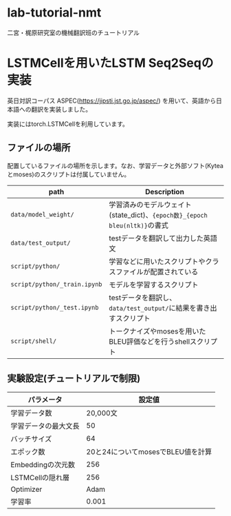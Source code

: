 # lab-tutorial-nmt
二宮・梶原研究室の機械翻訳班のチュートリアル

# LSTMCellを用いたLSTM Seq2Seqの実装
英日対訳コーパス ASPEC(https://jipsti.jst.go.jp/aspec/) を用いて、英語から日本語への翻訳を実装しました。

実装にはtorch.LSTMCellを利用しています。
## ファイルの場所
配置しているファイルの場所を示します。なお、学習データと外部ソフト(Kyteaとmoses)のスクリプトは付属していません。

| path | Description |
| --- | --- |
| `data/model_weight/` | 学習済みのモデルウェイト(state_dict)、`{epoch数}_{epoch bleu(nltk)}`の書式 |
| `data/test_output/` | testデータを翻訳して出力した英語文 |
| `script/python/` | 学習などに用いたスクリプトやクラスファイルが配置されている |
| `script/python/_train.ipynb` | モデルを学習するスクリプト |
| `script/python/_test.ipynb` | testデータを翻訳し、`data/test_output/`に結果を書き出すスクリプト |
| `script/shell/` | トークナイズやmosesを用いたBLEU評価などを行うshellスクリプト |

## 実験設定(チュートリアルで制限)
| パラメータ | 設定値 |
| --- | --- |
| 学習データ数 | 20,000文 |
| 学習データの最大文長 | 50 |
| バッチサイズ | 64 |
| エポック数 | 20と24についてmosesでBLEU値を計算 |
| Embeddingの次元数 | 256 |
| LSTMCellの隠れ層 | 256 |
| Optimizer | Adam |
| 学習率 | 0.001 |
